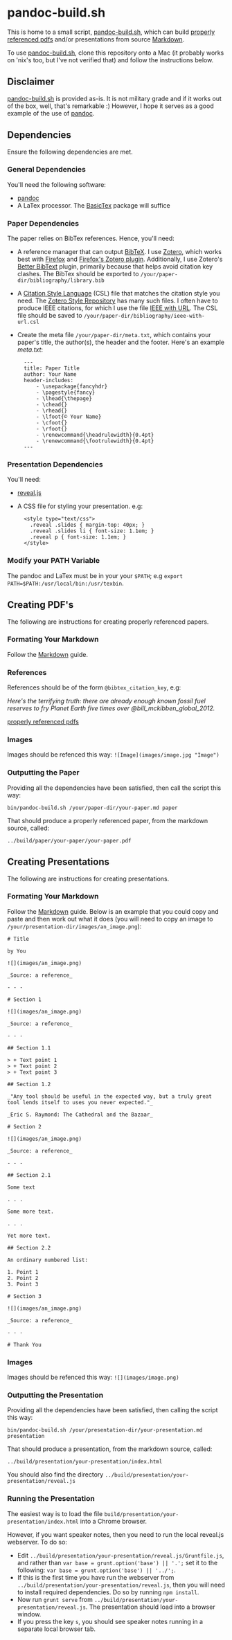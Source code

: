 # pandoc-build.sh

This is home to a small script, [pandoc-build.sh](bin/pandoc-build.sh), which can build [properly referenced pdfs](https://github.com/glowkeeper/Markdown-with-References) and/or presentations from source [Markdown](https://daringfireball.net/projects/markdown/). 

To use [pandoc-build.sh](bin/pandoc-build.sh), clone this repository onto a Mac (it probably works on 'nix's too, but I've not verified that) and follow the instructions below.

## Disclaimer

[pandoc-build.sh](bin/pandoc-build.sh) is provided as-is. It is not military grade and if it works out of the box, well, that's remarkable :) However, I hope it serves as a good example of the use of [pandoc](https://github.com/jgm/pandoc/releases/download/1.17.0.2/).

## Dependencies

Ensure the following dependencies are met.

### General Dependencies

You'll need the following software:

+ [pandoc](https://github.com/jgm/pandoc/releases/download/1.17.0.2/pandoc-1.17.0.2-osx.pkg "pandoc")
+ A LaTex processor. The [BasicTex](http://tug.org/cgi-bin/mactex-download/BasicTeX.pkg "BasicTex") package will suffice

### Paper Dependencies

The paper relies on BibTex references. Hence, you'll need:

+ A reference manager that can output [BibTeX](http://www.bibtex.org/). I use [Zotero](https://www.zotero.org/), which works best with [Firefox](https://www.mozilla.org/en-GB/firefox/new/) and [Firefox's Zotero plugin](https://download.zotero.org/extension/zotero-4.0.29.10.xpi). Additionally, I use Zotero's [Better BibText](https://github.com/retorquere/zotero-better-bibtex) plugin, primarily because that helps avoid citation key clashes. The BibTex should be exported to `/your/paper-dir/bibliography/library.bib`
+ A [Citation Style Language](http://citationstyles.org/) (CSL) file that matches the citation style you need. The [Zotero Style Repository](https://www.zotero.org/styles) has many such files. I often have to produce IEEE citations, for which I use the file [IEEE with URL](https://www.zotero.org/styles/ieee-with-url). The CSL file should be saved to `/your/paper-dir/bibliography/ieee-with-url.csl`
+ Create the meta file `/your/paper-dir/meta.txt`, which contains your paper's title, the author(s), the header and the footer. Here's an example _meta.txt_:

        ---
        title: Paper Title
        author: Your Name
        header-includes:
            - \usepackage{fancyhdr}
            - \pagestyle{fancy}
            - \lhead{\thepage}
            - \chead{}
            - \rhead{}
            - \lfoot{© Your Name}
            - \cfoot{}
            - \rfoot{}
            - \renewcommand{\headrulewidth}{0.4pt}
            - \renewcommand{\footrulewidth}{0.4pt}
        ---

### Presentation Dependencies

You'll need:

+ [reveal.js](https://github.com/hakimel/reveal.js/)
+ A CSS file for styling your presentation. e.g:

    	<style type="text/css">
    	  .reveal .slides { margin-top: 40px; }
    	  .reveal .slides li { font-size: 1.1em; }
    	  .reveal p { font-size: 1.1em; }
    	</style>

### Modify your PATH Variable

The pandoc and LaTex must be in your your `$PATH`; e.g `export PATH=$PATH:/usr/local/bin:/usr/texbin`.

## Creating PDF's

The following are instructions for creating properly referenced papers.

### Formating Your Markdown

Follow the [Markdown](https://daringfireball.net/projects/markdown/) guide.

### References

References should be of the form `@bibtex_citation_key`, e.g:

_Here's the terrifying truth: there are already enough known fossil fuel reserves to fry Planet Earth five times over @bill_mckibben_global_2012._

[properly referenced pdfs](https://github.com/glowkeeper/Markdown-with-References)

### Images

Images should be refenced this way: `![Image](images/image.jpg "Image")`

### Outputting the Paper

Providing all the dependencies have been satisfied, then call the script this way: 

`bin/pandoc-build.sh /your/paper-dir/your-paper.md paper`

That should produce a properly referenced paper, from the markdown source, called:

`../build/paper/your-paper/your-paper.pdf`

## Creating Presentations

The following are instructions for creating presentations.

### Formating Your Markdown

Follow the [Markdown](https://daringfireball.net/projects/markdown/) guide. Below is an example that you could copy and paste and then work out what it does (you will need to copy an image to `/your/presentation-dir/images/an_image.png`):

    # Title

    by You

    ![](images/an_image.png)

    _Source: a reference_

    - - -

    # Section 1

    ![](images/an_image.png)

    _Source: a reference_

    - - -

    ## Section 1.1

    > + Text point 1
    > + Text point 2
    > + Text point 3

    ## Section 1.2

    _"Any tool should be useful in the expected way, but a truly great tool lends itself to uses you never expected."_

    _Eric S. Raymond: The Cathedral and the Bazaar_

    # Section 2

    ![](images/an_image.png)

    _Source: a reference_

    - - -

    ## Section 2.1

    Some text

    . . .

    Some more text.

    . . .

    Yet more text.

    ## Section 2.2

    An ordinary numbered list:

    1. Point 1
    2. Point 2
    3. Point 3

    # Section 3

    ![](images/an_image.png)

    _Source: a reference_

    - - -

    # Thank You

### Images

Images should be refenced this way: `![](images/image.png)`

### Outputting the Presentation

Providing all the dependencies have been satisfied, then calling the script this way:

`bin/pandoc-build.sh /your/presentation-dir/your-presentation.md presentation`

That should produce a presentation, from the markdown source, called: 

`../build/presentation/your-presentation/index.html`

You should also find the directory `../build/presentation/your-presentation/reveal.js`

### Running the Presentation

The easiest way is to load the file `build/presentation/your-presentation/index.html` into a Chrome browser.

However, if you want speaker notes, then you need to run the local reveal.js webserver. To do so:

+ Edit `../build/presentation/your-presentation/reveal.js/Gruntfile.js`, and rather than `var base = grunt.option('base') || '.';` set it to the following: `var base = grunt.option('base') || '../';`.
+ If this is the first time you have run the webserver from `../build/presentation/your-presentation/reveal.js`, then you will need to install required dependencies. Do so by running `npm install`.
+ Now run `grunt serve` from `../build/presentation/your-presentation/reveal.js`. The presentation should load into a browser window.
+ If you press the key `s`, you should see speaker notes running in a separate local browser tab. 
